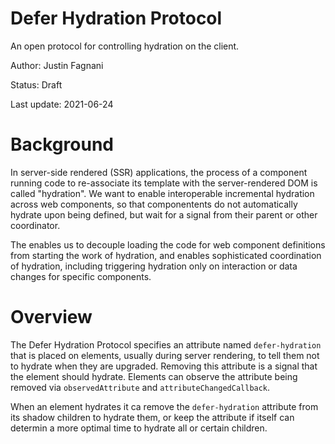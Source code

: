 # Defer Hydration Protocol

An open protocol for controlling hydration on the client.

Author: Justin Fagnani

Status: Draft

Last update: 2021-06-24

# Background

In server-side rendered (SSR) applications, the process of a component running code to re-associate its template with the server-rendered DOM is called "hydration". We want to enable interoperable incremental hydration across web components, so that componentents do not automatically hydrate upon being defined, but wait for a signal from their parent or other coordinator.

The enables us to decouple loading the code for web component definitions from starting the work of hydration, and enables sophisticated coordination of hydration, including triggering hydration only on interaction or data changes for specific components.

# Overview

The Defer Hydration Protocol specifies an attribute named `defer-hydration` that is placed on elements, usually during server rendering, to tell them not to hydrate when they are upgraded. Removing this attribute is a signal that the element should hydrate. Elements can observe the attribute being removed via `observedAttribute` and `attributeChangedCallback`.

When an element hydrates it ca remove the `defer-hydration` attribute from its shadow children to hydrate them, or keep the attribute if itself can determin a more optimal time to hydrate all or certain children.
